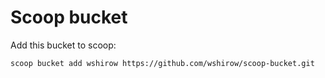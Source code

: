 # Scoop bucket

Add this bucket to scoop:
```
scoop bucket add wshirow https://github.com/wshirow/scoop-bucket.git
```
